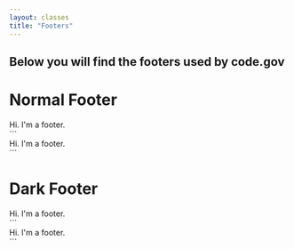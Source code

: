 ```yaml
---
layout: classes
title: "Footers"
---
```


## Below you will find the footers used by code.gov

# Normal Footer
<footer>
  <div class="footer-content">
    Hi. I'm a footer.
  </div>
</footer>
```
<footer>
  <div class="footer-content">
    Hi. I'm a footer.
  </div>
</footer>
```

# Dark Footer
<footer class="dark">
  <div class="footer-content">
    Hi. I'm a footer.
  </div>
</footer>
```
<footer class="dark">
  <div class="footer-content">
    Hi. I'm a footer.
  </div>
</footer>
```
